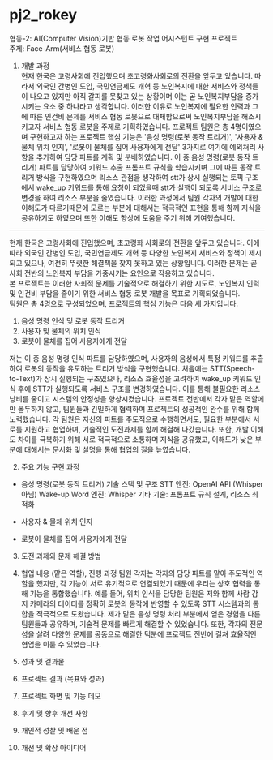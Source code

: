 # pj2_rokey

협동-2: AI(Computer Vision)기반 협동 로봇 작업 어시스턴트 구현 프로젝트<br>
주제: Face-Arm(서비스 협동 로봇)

1. 개발 과정<br>
현재 한국은 고령사회에 진입했으며 초고령화사회로의 전환을 앞두고 있습니다. 따라서 외국인 간병인 도입, 국민연금제도 개혁 등 노인복지에 대한 서비스와 정책들이 나오고 있지만 아직 갈피를 못찾고 있는 상황이며 이는 곧 노인복지부담을 증가시키는 요소 중 하나라고 생각합니다.
이러한 이유로 노인복지에 필요한 인력과 그에 따른 인건비 문제를 서비스 협동 로봇으로 대체함으로써 노인복지부담을 해소시키고자 서비스 협동 로봇을 주제로 기획하였습니다.
프로젝트 팀원은 총 4명이였으며 구현하고자 하는 프로젝트 핵심 기능은 '음성 명령(로봇 동작 트리거)', '사용자 & 물체 위치 인지', '로봇이 물체를 집어 사용자에게 전달' 3가지로 여기에 예외처리 사항을 추가하여 담당 파트를 계획 및 분배하였습니다.
이 중 음성 명령(로봇 동작 트리거) 파트를 담당하여 키워드 추출 프롬프트 규칙을 학습시키며 그에 따른 동작 트리거 방식을 구현하였으며 리소스 관점을 생각하여 stt가 상시 실행되는 토픽 구조에서 wake_up 키워드를 통해 요청이 되었을때 stt가 실행이 되도록 서비스 구조로 변경을 하여 리소스 부분을 줄였습니다.
이러한 과정에서 팀원 각자의 개발에 대한 이해도가 다르기때문에 모르는 부분에 대해서는 적극적인 표현을 통해 함께 지식을 공유하기도 하였으며 또한 이해도 향상에 도움을 주기 위해 기여했습니다.
---
현재 한국은 고령사회에 진입했으며, 초고령화 사회로의 전환을 앞두고 있습니다. 이에 따라 외국인 간병인 도입, 국민연금제도 개혁 등 다양한 노인복지 서비스와 정책이 제시되고 있으나, 여전히 뚜렷한 해결책을 찾지 못하고 있는 상황입니다. 이러한 문제는 곧 사회 전반의 노인복지 부담을 가중시키는 요인으로 작용하고 있습니다.<br>
본 프로젝트는 이러한 사회적 문제를 기술적으로 해결하기 위한 시도로, 노인복지 인력 및 인건비 부담을 줄이기 위한 서비스 협동 로봇 개발을 목표로 기획되었습니다.<br>
팀원은 총 4명으로 구성되었으며, 프로젝트의 핵심 기능은 다음 세 가지입니다.
  1. 음성 명령 인식 및 로봇 동작 트리거
  2. 사용자 및 물체의 위치 인식
  3. 로봇이 물체를 집어 사용자에게 전달<br>

저는 이 중 음성 명령 인식 파트를 담당하였으며, 사용자의 음성에서 특정 키워드를 추출하여 로봇의 동작을 유도하는 트리거 방식을 구현했습니다. 처음에는 STT(Speech-to-Text)가 상시 실행되는 구조였으나, 리소스 효율성을 고려하여 wake_up 키워드 인식 후에 STT가 실행되도록 서비스 구조를 변경하였습니다. 
이를 통해 불필요한 리소스 낭비를 줄이고 시스템의 안정성을 향상시켰습니다. 
프로젝트 전반에서 각자 맡은 역할에만 몰두하지 않고, 팀원들과 긴밀하게 협력하며 프로젝트의 성공적인 완수를 위해 함께 노력했습니다. 각 팀원은 자신의 파트를 주도적으로 수행하면서도, 필요한 부분에서 서로를 지원하고 협업하며, 기술적인 도전과제를 함께 해결해 나갔습니다. 또한, 개발 이해도 차이를 극복하기 위해 서로 적극적으로 소통하며 지식을 공유했고, 이해도가 낮은 부분에 대해서는 문서화 및 설명을 통해 협업의 질을 높였습니다.

2. 주요 기능 구현 과정

- 음성 명령(로봇 동작 트리거)
  기술 스택 및 구조
    STT 엔진: OpenAI API (Whisper 아님)
    Wake-up Word 엔진: Whisper
    기타 기술: 프롬프트 규칙 설계, 리소스 최적화

- 사용자 & 물체 위치 인지

- 로봇이 물체를 집어 사용자에게 전달

3. 도전 과제와 문제 해결 방법

4. 협업 내용 (맡은 역할), 진행 과정
팀원 각자는 각자의 담당 파트를 맡아 주도적인 역할을 했지만, 각 기능이 서로 유기적으로 연결되었기 때문에 우리는 상호 협력을 통해 기능을 통합했습니다. 예를 들어, 위치 인식을 담당한 팀원은 저와 함께 사람 감지 카메라의 데이터를 정확히 로봇의 동작에 반영할 수 있도록 STT 시스템과의 통합을 적극적으로 도왔습니다.
제가 맡은 음성 명령 처리 부분에서 얻은 경험을 다른 팀원들과 공유하며, 기술적 문제를 빠르게 해결할 수 있었습니다. 또한, 각자의 전문성을 살려 다양한 문제를 공동으로 해결한 덕분에 프로젝트 전반에 걸쳐 효율적인 협업을 이룰 수 있었습니다.
5. 성과 및 결과물

6. 프로젝트 결과 (목표와 성과)

7. 프로젝트 화면 및 기능 데모

8. 후기 및 향후 개선 사항

9. 개인적 성찰 및 배운 점

10. 개선 및 확장 아이디어
